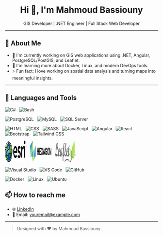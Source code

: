 <h1 align="center">Hi 👋, I'm Mahmoud Bassiouny</h1>

<p align="center">
  GIS Developer | .NET Engineer | Full Stack Web Developer
</p>

---

## 🧠 About Me

- 🔭 I'm currently working on GIS web applications using .NET, Angular, PostgreSQL/PostGIS, and Leaflet.
- 🌱 I'm learning more about Docker, Linux, and modern DevOps tools.
- ⚡ Fun fact: I love working on spatial data analysis and turning maps into meaningful insights.

---

## 🚀 Languages and Tools

<p align="center">

  <!-- 🔧 Back-End -->
  <img src="https://cdn.jsdelivr.net/gh/devicons/devicon/icons/csharp/csharp-original.svg" alt="C#" width="50" height="50"/> &nbsp;
  <img src="https://cdn.jsdelivr.net/gh/devicons/devicon/icons/bash/bash-original.svg" alt="Bash" width="50" height="50"/> &nbsp;

  <!-- 🗄️ Databases -->
  <img src="https://cdn.jsdelivr.net/gh/devicons/devicon/icons/postgresql/postgresql-original.svg" alt="PostgreSQL" width="50" height="50"/> &nbsp;
  <img src="https://cdn.jsdelivr.net/gh/devicons/devicon/icons/mysql/mysql-original-wordmark.svg" alt="MySQL" width="70" height="70"/> &nbsp;
  <img src="https://cdn.jsdelivr.net/gh/devicons/devicon/icons/microsoftsqlserver/microsoftsqlserver-original-wordmark.svg" alt="SQL Server" width="70" height="70"/> &nbsp;

  <!-- 🎨 Front-End -->
  <img src="https://cdn.jsdelivr.net/gh/devicons/devicon/icons/html5/html5-original.svg" alt="HTML" width="50" height="50"/> &nbsp;
  <img src="https://cdn.jsdelivr.net/gh/devicons/devicon/icons/css3/css3-original.svg" alt="CSS" width="50" height="50"/> &nbsp;
  <img src="https://cdn.jsdelivr.net/gh/devicons/devicon/icons/sass/sass-original.svg" alt="SASS" width="50" height="50"/> &nbsp;
  <img src="https://cdn.jsdelivr.net/gh/devicons/devicon/icons/javascript/javascript-original.svg" alt="JavaScript" width="50" height="50"/> &nbsp;
  <img src="https://cdn.jsdelivr.net/gh/devicons/devicon/icons/angularjs/angularjs-original.svg" alt="Angular" width="50" height="50"/> &nbsp;
  <img src="https://cdn.jsdelivr.net/gh/devicons/devicon/icons/react/react-original.svg" alt="React" width="50" height="50"/> &nbsp;
  <img src="https://cdn.jsdelivr.net/gh/devicons/devicon/icons/bootstrap/bootstrap-original.svg" alt="Bootstrap" width="50" height="50"/> &nbsp;
  <img src="https://cdn.jsdelivr.net/gh/devicons/devicon/icons/tailwindcss/tailwindcss-plain.svg" alt="Tailwind CSS" width="50" height="50"/> &nbsp;

  <!-- 🌍 GIS -->
  <img src="https://github.com/MahmoudBassiounii/MahmoudBassiounii/blob/main/assets/esri-seeklogo.png?raw=true" alt="ESRI" width="70" height="70"/> &nbsp;
  <img src="https://github.com/MahmoudBassiounii/MahmoudBassiounii/blob/main/assets/HexgonLogo.png?raw=true" alt="Hexagon / Erdas Imagine" width="70" height="70"/> &nbsp;
  <img src="https://github.com/MahmoudBassiounii/MahmoudBassiounii/blob/main/assets/leaflet-seeklogo.png?raw=true" alt="Leaflet" width="70" height="70"/> &nbsp;

  <!-- 🛠️ Tools -->
  <img src="https://cdn.jsdelivr.net/gh/devicons/devicon/icons/visualstudio/visualstudio-plain.svg" alt="Visual Studio" width="50" height="50"/> &nbsp;
  <img src="https://cdn.jsdelivr.net/gh/devicons/devicon/icons/vscode/vscode-original.svg" alt="VS Code" width="50" height="50"/> &nbsp;
  <img src="https://cdn.jsdelivr.net/gh/devicons/devicon/icons/github/github-original.svg" alt="GitHub" width="50" height="50"/> &nbsp;

  <!-- ☁️ DevOps / OS -->
  <img src="https://cdn.jsdelivr.net/gh/devicons/devicon/icons/docker/docker-original.svg" alt="Docker" width="50" height="50"/> &nbsp;
  <img src="https://cdn.jsdelivr.net/gh/devicons/devicon/icons/linux/linux-original.svg" alt="Linux" width="50" height="50"/> &nbsp;
  <img src="https://cdn.jsdelivr.net/gh/devicons/devicon/icons/ubuntu/ubuntu-plain.svg" alt="Ubuntu" width="50" height="50"/>

</p>




## 📫 How to reach me

- 🌐 [LinkedIn](https://www.linkedin.com/in/YOUR_USERNAME)
- 📧 Email: youremail@example.com

---

> Designed with ❤️ by Mahmoud Bassiouny
